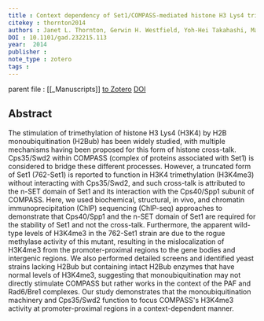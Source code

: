 ```yaml
---
title : Context dependency of Set1/COMPASS-mediated histone H3 Lys4 trimethylation
citekey : thornton2014
authors : Janet L. Thornton, Gerwin H. Westfield, Yoh-Hei Takahashi, Malcolm Cook, Xin Gao, Ashley R. Woodfin, Jung-Shin Lee, Marc A. Morgan, Jessica Jackson, Edwin R. Smith, Jean-Francois Couture, Georgios Skiniotis, Ali Shilatifard
DOI : 10.1101/gad.232215.113
year:  2014
publisher : 
note_type : zotero
tags : 
---
```

parent file : [[_Manuscripts]]
[to Zotero](zotero://select/items/@thornton2014) [DOI](https://doi.org/10.1101/gad.232215.113)

Abstract
---
The stimulation of trimethylation of histone H3 Lys4 (H3K4) by H2B monoubiquitination (H2Bub) has been widely studied, with multiple mechanisms having been proposed for this form of histone cross-talk. Cps35/Swd2 within COMPASS (complex of proteins associated with Set1) is considered to bridge these different processes. However, a truncated form of Set1 (762-Set1) is reported to function in H3K4 trimethylation (H3K4me3) without interacting with Cps35/Swd2, and such cross-talk is attributed to the n-SET domain of Set1 and its interaction with the Cps40/Spp1 subunit of COMPASS. Here, we used biochemical, structural, in vivo, and chromatin immunoprecipitation (ChIP) sequencing (ChIP-seq) approaches to demonstrate that Cps40/Spp1 and the n-SET domain of Set1 are required for the stability of Set1 and not the cross-talk. Furthermore, the apparent wild-type levels of H3K4me3 in the 762-Set1 strain are due to the rogue methylase activity of this mutant, resulting in the mislocalization of H3K4me3 from the promoter-proximal regions to the gene bodies and intergenic regions. We also performed detailed screens and identified yeast strains lacking H2Bub but containing intact H2Bub enzymes that have normal levels of H3K4me3, suggesting that monoubiquitination may not directly stimulate COMPASS but rather works in the context of the PAF and Rad6/Bre1 complexes. Our study demonstrates that the monoubiquitination machinery and Cps35/Swd2 function to focus COMPASS's H3K4me3 activity at promoter-proximal regions in a context-dependent manner.
